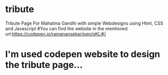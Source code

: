 # tribute
Tribute Page For Mahatma Gandhi with simple Webdesigns using Html, CSS and Javascript
#You can find the website in the mentioned url:https://codepen.io/ramanansekar/pen/pKLjKj
# I'm used codepen website to design the tribute page...
